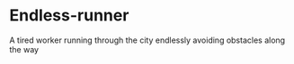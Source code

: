 # Endless-runner
A tired worker running through the city endlessly avoiding obstacles along the way
